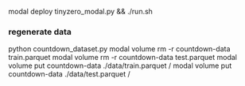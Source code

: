 modal deploy tinyzero_modal.py && ./run.sh


### regenerate data
python countdown_dataset.py
modal volume rm -r countdown-data train.parquet
modal volume rm -r countdown-data test.parquet
modal volume put countdown-data ./data/train.parquet /
modal volume put countdown-data ./data/test.parquet /